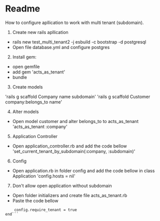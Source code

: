 # Readme

How to configure apllication to work with multi tenant (subdomain).

1. Create new rails apllication

- rails new test_multi_tenant2 -j esbuild -c bootstrap -d postgresql
- Open file database.yml and configure postgres

2. Install gem:

- open gemfile
- add gem 'acts_as_tenant'
- bundle

3. Create models

'rails g scaffold Company name subdomain'
'rails g scaffold Customer company:belongs_to name'

4. Alter models

- Open model customer and alter belongs_to to acts_as_tenant
'acts_as_tenant :company'

5. Application Controller

- Open application_controller.rb and add the code bellow
'set_current_tenant_by_subdomain(:company, :subdomain)'

6. Config

- Open application.rb in folder config and add the code bellow in class Application
'config.hosts = nil'

7. Don't allow open application without subdomain

- Open folder initializers and create file acts_as_tenant.rb
- Paste the code bellow

```ActsAsTenant.configure do |config|
    config.require_tenant = true
end```